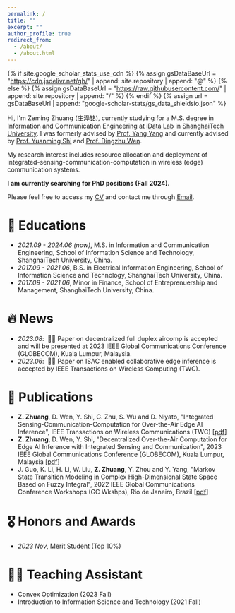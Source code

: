 ```yaml
---
permalink: /
title: ""
excerpt: ""
author_profile: true
redirect_from: 
  - /about/
  - /about.html
---
```


{% if site.google_scholar_stats_use_cdn %}
{% assign gsDataBaseUrl = "https://cdn.jsdelivr.net/gh/" | append: site.repository | append: "@" %}
{% else %}
{% assign gsDataBaseUrl = "https://raw.githubusercontent.com/" | append: site.repository | append: "/" %}
{% endif %}
{% assign url = gsDataBaseUrl | append: "google-scholar-stats/gs_data_shieldsio.json" %}

<span class='anchor' id='about-me'></span>

Hi, I'm Zeming Zhuang (庄泽铭), currently studying for a M.S. degree in Information and Communication Engineering at [iData Lab](https://faculty.sist.shanghaitech.edu.cn/faculty/shiym/group.html) in [ShanghaiTech University](https://www.shanghaitech.edu.cn/eng/). I was formerly advised by [Prof. Yang Yang](https://facultyprofiles.hkust-gz.edu.cn/faculty-personal-page/YANG-Yang/yyiot) and currently advised by [Prof. Yuanming Shi](https://faculty.sist.shanghaitech.edu.cn/faculty/shiym/) and [Prof. Dingzhu Wen](https://dingzhuwen.github.io/).

My research interest includes resource allocation and deployment of integrated-sensing-communication-computation in wireless \(edge\) communication systems.

**I am currently searching for PhD positions (Fall 2024).**

Please feel free to access my [CV](https://www.xxcpeter.tech/assets/cv-en.pdf) and contact me through [Email](mailto:zhuangzm@shanghaitech.edu.cn).

# 📖 Educations
- *2021.09 - 2024.06 (now)*, M.S. in Information and Communication Engineering, School of Information Science and Technology, ShanghaiTech University, China. 
- *2017.09 - 2021.06*, B.S. in Electrical Information Engineering, School of Information Science and Technology, ShanghaiTech University, China. 
- *2017.09 - 2021.06*, Minor in Finance, School of Entreprenuership and Management, ShanghaiTech University, China. 

# 🔥 News
- *2023.08*: &nbsp;🎉🎉 Paper on decentralized full duplex aircomp is accepted and will be presented at 2023 IEEE Global Communications Conference (GLOBECOM), Kuala Lumpur, Malaysia.
- *2023.06*: &nbsp;🎉🎉 Paper on ISAC enabled collaborative edge inference is accepted by IEEE Transactions on Wireless Computing (TWC).

# 📝 Publications 

<!-- <div class='paper-box'><div class='paper-box-image'><div><div class="badge">CVPR 2016</div><img src='images/500x300.png' alt="sym" width="100%"></div></div>
<div class='paper-box-text' markdown="1">

[Deep Residual Learning for Image Recognition](https://openaccess.thecvf.com/content_cvpr_2016/papers/He_Deep_Residual_Learning_CVPR_2016_paper.pdf)

**Kaiming He**, Xiangyu Zhang, Shaoqing Ren, Jian Sun

[**Project**](https://scholar.google.com/citations?view_op=view_citation&hl=zh-CN&user=DhtAFkwAAAAJ&citation_for_view=DhtAFkwAAAAJ:ALROH1vI_8AC) <strong><span class='show_paper_citations' data='DhtAFkwAAAAJ:ALROH1vI_8AC'></span></strong>
- Lorem ipsum dolor sit amet, consectetur adipiscing elit. Vivamus ornare aliquet ipsum, ac tempus justo dapibus sit amet. 
</div>
</div> -->

- **Z. Zhuang**, D. Wen, Y. Shi, G. Zhu, S. Wu and D. Niyato, "Integrated Sensing-Communication-Computation for Over-the-Air Edge AI Inference", IEEE Transactions on Wireless Communications (TWC) \[[pdf](https://www.xxcpeter.tech/assets/pubs/TWC23_ISAC_Aircomp_Edge_Inference.pdf)\]
- **Z. Zhuang**, D. Wen, Y. Shi, "Decentralized Over-the-Air Computation for Edge AI Inference with Integrated Sensing and Communication", 2023 IEEE Global Communications Conference (GLOBECOM), Kuala Lumpur, Malaysia \[[pdf](https://www.xxcpeter.tech/assets/pubs/GC23_Decentralize_FD_EdgeAI.pdf)\]
- J. Guo, K. Li, H. Li, W. Liu, **Z. Zhuang**, Y. Zhou and Y. Yang, "Markov State Transition Modeling in Complex High-Dimensional State Space Based on Fuzzy Integral", 2022 IEEE Global Communications Conference Workshops (GC Wkshps), Rio de Janeiro, Brazil \[[pdf](https://www.xxcpeter.tech/assets/pubs/GCWSP22_Markov_State_Transition_Modeling.pdf)\]

# 🎖 Honors and Awards
- *2023 Nov*, Merit Student (Top 10%)

# 🧑‍🏫 Teaching Assistant
- Convex Optimization (2023 Fall)
- Introduction to Information Science and Technology (2021 Fall)
